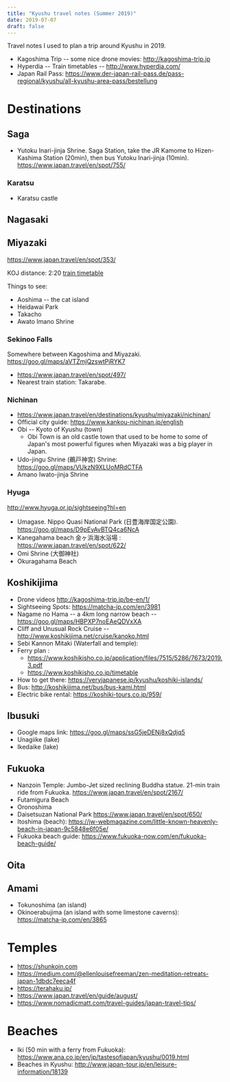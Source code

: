 ```yaml
---
title: "Kyushu travel notes (Summer 2019)"
date: 2019-07-07
draft: false
---
```


Travel notes I used to plan a trip around Kyushu in 2019.

* Kagoshima Trip -- some nice drone movies: http://kagoshima-trip.jp
* Hyperdia -- Train timetables -- http://www.hyperdia.com/
* Japan Rail Pass: https://www.der-japan-rail-pass.de/pass-regional/kyushu/all-kyushu-area-pass/bestellung

# Destinations

## Saga

* Yutoku Inari-jinja Shrine. Saga Station, take the JR Kamome to Hizen-Kashima Station (20min), then bus Yutoku Inari-jinja (10min). https://www.japan.travel/en/spot/755/

### Karatsu

* Karatsu castle

## Nagasaki

## Miyazaki

https://www.japan.travel/en/spot/353/

KOJ distance: 2:20  [train timetable](http://www.hyperdia.com/cgi/en/search.html?dep_node=KAGOSHIMA-CHUO&arv_node=MIYAZAKI&via_node01=&via_node02=&via_node03=&year=2019&month=08&day=12&hour=05&minute=00&search_type=0&search_way=&transtime=undefined&sort=0&max_route=5&faretype=0&ship=off&lmlimit=null&search_target=route&facility=reserved&sum_target=7)

Things to see:

* Aoshima -- the cat island
* Heidawai Park
* Takacho
* Awato Imano Shrine

### Sekinoo Falls

Somewhere between Kagoshima and Miyazaki. https://goo.gl/maps/aVTZmjQzswtPjRYK7
* https://www.japan.travel/en/spot/497/
* Nearest train station: Takarabe.

### Nichinan

* https://www.japan.travel/en/destinations/kyushu/miyazaki/nichinan/
* Official city guide: https://www.kankou-nichinan.jp/english
* Obi -- Kyoto of Kyushu (town)
    * Obi Town is an old castle town that used to be home to some of Japan's most powerful figures when Miyazaki was a big player in Japan.
* Udo-jingu Shrine (鵜戸神宮) Shrine: https://goo.gl/maps/VUkzN9XLUoMRdCTFA
* Amano Iwato-jinja Shrine

### Hyuga

http://www.hyuga.or.jp/sightseeing?hl=en

* Umagase. Nippo Quasi National Park (日豊海岸国定公園). https://goo.gl/maps/D9pEyAvBTQ4ca6NcA
* Kanegahama beach 金ヶ浜海水浴場 : https://www.japan.travel/en/spot/622/ 
* Omi Shrine (大御神社)
* Okuragahama Beach

## Koshikijima

* Drone videos http://kagoshima-trip.jp/be-en/1/
* Sightseeing Spots: https://matcha-jp.com/en/3981
* Nagame no Hama -- a 4km long narrow beach -- https://goo.gl/maps/HBPXP7noEAeQDVxXA
* Cliff and Unusual Rock Cruise -- http://www.koshikijima.net/cruise/kanoko.html
* Sebi Kannon Mitaki (Waterfall and temple):
* Ferry plan :
    * https://www.koshikisho.co.jp/application/files/7515/5286/7673/2019.3.pdf
    * https://www.koshikisho.co.jp/timetable
* How to get there: https://veryjapanese.jp/kyushu/koshiki-islands/
* Bus: http://koshikijima.net/bus/bus-kami.html
* Electric bike rental: https://koshiki-tours.co.jp/959/

## Ibusuki

* Google maps link: https://goo.gl/maps/ssG5jeDENj8xQdjq5
* Unagiike (lake)
* Ikedaike (lake)

## Fukuoka

* Nanzoin Temple: Jumbo-Jet sized reclining Buddha statue. 21-min train ride from Fukuoka. https://www.japan.travel/en/spot/2167/
* Futamigura Beach
* Oronoshima
* Daisetsuzan National Park https://www.japan.travel/en/spot/650/
* Itoshima (beach): https://jw-webmagazine.com/little-known-heavenly-beach-in-japan-9c5848e6f05e/
* Fukuoka beach guide: https://www.fukuoka-now.com/en/fukuoka-beach-guide/

## Oita

## Amami

* Tokunoshima (an island)
* Okinoerabujima (an island with some limestone caverns): https://matcha-jp.com/en/3865

# Temples 

* https://shunkoin.com
* https://medium.com/@ellenlouisefreeman/zen-meditation-retreats-japan-1dbdc7eeca4f
* https://terahaku.jp/
* https://www.japan.travel/en/guide/august/
* https://www.nomadicmatt.com/travel-guides/japan-travel-tips/

# Beaches

* Iki (50 min with a ferry from Fukuoka): https://www.ana.co.jp/en/jp/tastesofjapan/kyushu/0019.html
* Beaches in Kyushu: http://www.japan-tour.jp/en/leisure-information/18139
